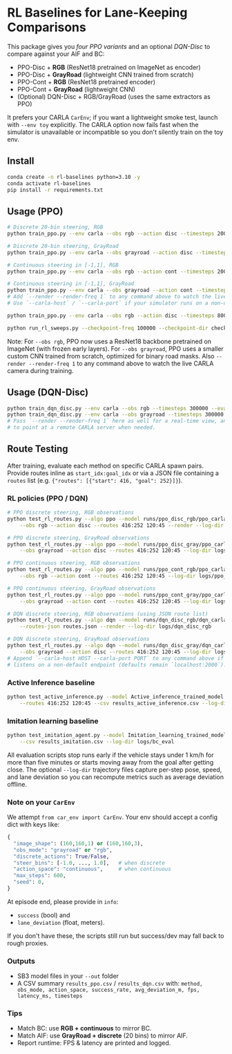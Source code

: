 
# RL Baselines for Lane-Keeping Comparisons

This package gives you *four PPO variants* and an optional *DQN-Disc* to compare against your AIF and BC:
- PPO-Disc + **RGB** (ResNet18 pretrained on ImageNet as encoder)
- PPO-Disc + **GrayRoad** (lightweight CNN trained from scratch)
- PPO-Cont + **RGB** (ResNet18 pretrained encoder)
- PPO-Cont + **GrayRoad** (lightweight CNN)
- (Optional) DQN-Disc + RGB/GrayRoad (uses the same extractors as PPO)


It prefers your CARLA `CarEnv`; if you want a lightweight smoke test, launch with `--env toy` explicitly. The CARLA option now fails fast when the simulator is unavailable or incompatible so you don't silently train on the toy env.

## Install
```bash
conda create -n rl-baselines python=3.10 -y
conda activate rl-baselines
pip install -r requirements.txt
```

## Usage (PPO)
```bash
# Discrete 20-bin steering, RGB
python train_ppo.py --env carla --obs rgb --action disc --timesteps 2000000 --eval-episodes 12 --out runs/ppo_disc_rgb

# Discrete 20-bin steering, GrayRoad
python train_ppo.py --env carla --obs grayroad --action disc --timesteps 2000000 --eval-episodes 12 --out runs/ppo_disc_gray

# Continuous steering in [-1,1], RGB
python train_ppo.py --env carla --obs rgb --action cont --timesteps 2000000 --eval-episodes 12 --out runs/ppo_cont_rgb

# Continuous steering in [-1,1], GrayRoad
python train_ppo.py --env carla --obs grayroad --action cont --timesteps 2000000 --eval-episodes 12 --out runs/ppo_cont_gray
# Add `--render --render-freq 1` to any command above to watch the live CARLA camera during training.
# Use `--carla-host` / `--carla-port` if your simulator runs on a non-default address.

python train_ppo.py --env carla --obs rgb --action disc --timesteps 8000000 --eval-episodes 12 --out runs/ppo_disc_rgb --render --render-freq 1

python run_rl_sweeps.py --checkpoint-freq 100000 --checkpoint-dir checkpoints

```
Note: For `--obs rgb`, PPO now uses a ResNet18 backbone pretrained on ImageNet (with frozen early layers).
For `--obs grayroad`, PPO uses a smaller custom CNN trained from scratch, optimized for binary road masks.
Also `--render --render-freq 1` to any command above to watch the live CARLA camera during training.


## Usage (DQN-Disc)
```bash
python train_dqn_disc.py --env carla --obs rgb --timesteps 300000 --eval-episodes 12 --out runs/dqn_disc_rgb
python train_dqn_disc.py --env carla --obs grayroad --timesteps 300000 --eval-episodes 12 --out runs/dqn_disc_gray
# Pass `--render --render-freq 1` here as well for a real-time view, and `--carla-host` / `--carla-port`
# to point at a remote CARLA server when needed.
```

## Route Testing

After training, evaluate each method on specific CARLA spawn pairs. Provide routes inline as `start_idx:goal_idx` or via a JSON file containing a `routes` list (e.g. `{"routes": [{"start": 416, "goal": 252}]}`).

### RL policies (PPO / DQN)
```bash
# PPO discrete steering, RGB observations
python test_rl_routes.py --algo ppo --model runs/ppo_disc_rgb/ppo_carla_rgb_disc.zip \
    --obs rgb --action disc --routes 416:252 120:45 --render --log-dir logs/ppo_disc_rgb

# PPO discrete steering, GrayRoad observations
python test_rl_routes.py --algo ppo --model runs/ppo_disc_gray/ppo_carla_grayroad_disc.zip \
    --obs grayroad --action disc --routes 416:252 120:45 --log-dir logs/ppo_disc_gray

# PPO continuous steering, RGB observations
python test_rl_routes.py --algo ppo --model runs/ppo_cont_rgb/ppo_carla_rgb_cont.zip \
    --obs rgb --action cont --routes 416:252 120:45 --log-dir logs/ppo_cont_rgb

# PPO continuous steering, GrayRoad observations
python test_rl_routes.py --algo ppo --model runs/ppo_cont_gray/ppo_carla_grayroad_cont.zip \
    --obs grayroad --action cont --routes 416:252 120:45 --log-dir logs/ppo_cont_gray

# DQN discrete steering, RGB observations (using JSON route list)
python test_rl_routes.py --algo dqn --model runs/dqn_disc_rgb/dqn_carla_rgb_disc.zip \
    --routes-json routes.json --render --log-dir logs/dqn_disc_rgb

# DQN discrete steering, GrayRoad observations
python test_rl_routes.py --algo dqn --model runs/dqn_disc_gray/dqn_carla_grayroad_disc.zip \
    --obs grayroad --action disc --routes 416:252 120:45 --log-dir logs/dqn_disc_gray
# Append `--carla-host HOST --carla-port PORT` to any command above if the CARLA simulator
# listens on a non-default endpoint (defaults remain `localhost:2000`).
```

### Active Inference baseline
```bash
python test_active_inference.py --model Active_inference_trained_model.h5 --reference ref6.png \
    --routes 416:252 120:45 --csv results_active_inference.csv --log-dir logs/aif_eval
```

### Imitation learning baseline
```bash
python test_imitation_agent.py --model Imitation_learning_trained_model.h5 --routes 416:252 120:45 \
    --csv results_imitation.csv --log-dir logs/bc_eval
```

All evaluation scripts stop runs early if the vehicle stays under 1 km/h for more than five minutes or starts moving away from the goal after getting close. The optional `--log-dir` trajectory files capture per-step pose, speed, and lane deviation so you can recompute metrics such as average deviation offline.

### Note on your `CarEnv`
We attempt `from car_env import CarEnv`. Your env should accept a config dict with keys like:
```python
{
  "image_shape": (160,160,1) or (160,160,3),
  "obs_mode": "grayroad" or "rgb",
  "discrete_actions": True/False,
  "steer_bins": [-1.0, ..., 1.0],   # when discrete
  "action_space": "continuous",     # when continuous
  "max_steps": 600,
  "seed": 0,
}
```
At episode end, please provide in `info`:
- `success` (bool) and
- `lane_deviation` (float, meters).

If you don't have these, the scripts still run but success/dev may fall back to rough proxies.

### Outputs
- SB3 model files in your `--out` folder
- A CSV summary `results_ppo.csv` / `results_dqn.csv` with:
  `method, obs_mode, action_space, success_rate, avg_deviation_m, fps, latency_ms, timesteps`

### Tips
- Match BC: use **RGB + continuous** to mirror BC.
- Match AIF: use **GrayRoad + discrete** (20 bins) to mirror AIF.
- Report runtime: FPS & latency are printed and logged.
